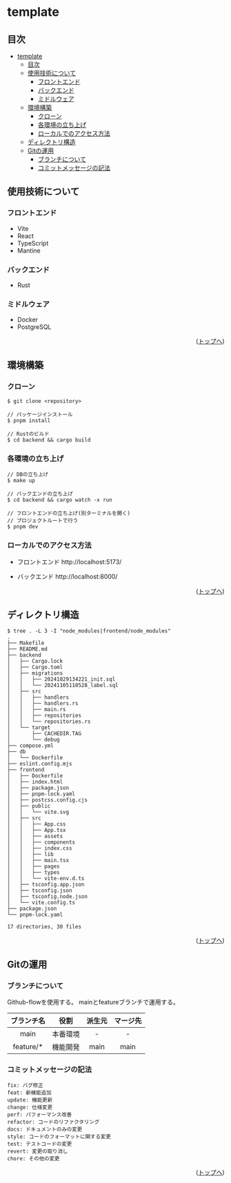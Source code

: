 # template

## 目次

- [template](#template)
	- [目次](#目次)
	- [使用技術について](#使用技術について)
		- [フロントエンド](#フロントエンド)
		- [バックエンド](#バックエンド)
		- [ミドルウェア](#ミドルウェア)
	- [環境構築](#環境構築)
		- [クローン](#クローン)
		- [各環境の立ち上げ](#各環境の立ち上げ)
		- [ローカルでのアクセス方法](#ローカルでのアクセス方法)
	- [ディレクトリ構造](#ディレクトリ構造)
	- [Gitの運用](#gitの運用)
		- [ブランチについて](#ブランチについて)
		- [コミットメッセージの記法](#コミットメッセージの記法)

## 使用技術について

### フロントエンド
- Vite
- React
- TypeScript
- Mantine

### バックエンド
- Rust

### ミドルウェア
- Docker
- PostgreSQL

<p align="right">(<a href="#top">トップへ</a>)</p>

## 環境構築

### クローン

```
$ git clone <repository>

// パッケージインストール
$ pnpm install

// Rustのビルド
$ cd backend && cargo build
```

### 各環境の立ち上げ

```
// DBの立ち上げ
$ make up

// バックエンドの立ち上げ
$ cd backend && cargo watch -x run

// フロントエンドの立ち上げ(別ターミナルを開く)
// プロジェクトルートで行う
$ pnpm dev
```

### ローカルでのアクセス方法

- フロントエンド
  http://localhost:5173/

- バックエンド
  http://localhost:8000/

<p align="right">(<a href="#top">トップへ</a>)</p>

## ディレクトリ構造

```
$ tree . -L 3 -I "node_modules|frontend/node_modules"
.
├── Makefile
├── README.md
├── backend
│   ├── Cargo.lock
│   ├── Cargo.toml
│   ├── migrations
│   │   ├── 20241029134221_init.sql
│   │   └── 20241105110528_label.sql
│   ├── src
│   │   ├── handlers
│   │   ├── handlers.rs
│   │   ├── main.rs
│   │   ├── repositories
│   │   └── repositories.rs
│   └── target
│       ├── CACHEDIR.TAG
│       └── debug
├── compose.yml
├── db
│   └── Dockerfile
├── eslint.config.mjs
├── frontend
│   ├── Dockerfile
│   ├── index.html
│   ├── package.json
│   ├── pnpm-lock.yaml
│   ├── postcss.config.cjs
│   ├── public
│   │   └── vite.svg
│   ├── src
│   │   ├── App.css
│   │   ├── App.tsx
│   │   ├── assets
│   │   ├── components
│   │   ├── index.css
│   │   ├── lib
│   │   ├── main.tsx
│   │   ├── pages
│   │   ├── types
│   │   └── vite-env.d.ts
│   ├── tsconfig.app.json
│   ├── tsconfig.json
│   ├── tsconfig.node.json
│   └── vite.config.ts
├── package.json
└── pnpm-lock.yaml

17 directories, 30 files
```

<p align="right">(<a href="#top">トップへ</a>)</p>

## Gitの運用

### ブランチについて

Github-flowを使用する。
mainとfeatureブランチで運用する。

| ブランチ名 |   役割   | 派生元 | マージ先 |
| :--------: | :------: | :----: | :------: |
|    main    | 本番環境 |   -    |    -     |
| feature/\* | 機能開発 |  main  |   main   |

### コミットメッセージの記法

```
fix: バグ修正
feat: 新機能追加
update: 機能更新
change: 仕様変更
perf: パフォーマンス改善
refactor: コードのリファクタリング
docs: ドキュメントのみの変更
style: コードのフォーマットに関する変更
test: テストコードの変更
revert: 変更の取り消し
chore: その他の変更
```

<p align="right">(<a href="#top">トップへ</a>)</p>

